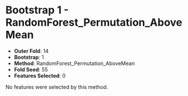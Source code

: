 # Bootstrap 1 - RandomForest_Permutation_AboveMean

- **Outer Fold**: 14
- **Bootstrap**: 1
- **Method**: RandomForest_Permutation_AboveMean
- **Fold Seed**: 55
- **Features Selected**: 0

No features were selected by this method.
